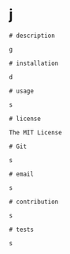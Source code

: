 # j

    # description
    
    g
    
    # installation
    
    d
    
    # usage
    
    s
    
    # license
    
    The MIT License
    
    # Git
    
    s
    
    # email
    
    s
    
    # contribution
    
    s

    # tests

    s